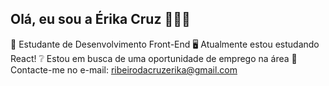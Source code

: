 ## Olá, eu sou a Érika Cruz 🙋🏻‍♀️

📖   Estudante de Desenvolvimento Front-End
🖥️   Atualmente estou estudando React!
❔    Estou em busca de uma oportunidade de emprego na área
📧   Contacte-me no e-mail: ribeirodacruzerika@gmail.com

